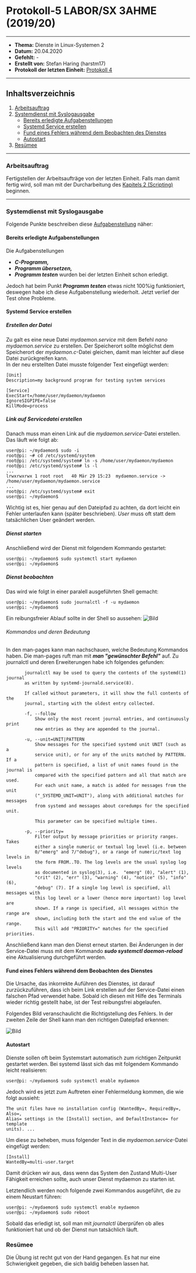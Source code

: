 # Protokoll-5 LABOR/SX 3AHME (2019/20)

---------------------------------------------------------------------------------------------

* **Thema:** Dienste in Linux-Systemen 2
* **Datum:** 20.04.2020
* **Gefehlt:** -
* **Erstellt von:** Stefan Haring (harstm17)
* **Protokoll der letzten Einheit:** [Protokoll 4](https://github.com/HTLMechatronics/m17-3ahme-la1-sx/blob/harstm17/protokolle/protokoll-4_harstm17_2020-03-30.md)

----------------------------------------------------------------------------------------------

## Inhaltsverzeichnis  

1. [Arbeitsauftrag](#arbeitsauftrag)
1. [Systemdienst mit Syslogausgabe](#systemdienst-mit-syslogausgabe)
   * [Bereits erledigte Aufgabenstellungen](#bereits-erledigte-aufgabenstellungen)
   * [Systemd Service erstellen](#systemd-service-erstellen)
   * [Fund eines Fehlers während dem Beobachten des Dienstes](#fund-eines-fehlers-während-dem-beobachten-des-dienstes)
   * [Autostart](#autostart)
1. [Resümee](#resümee)
-------------------------------------------------------------------------------------------------------------------

### Arbeitsauftrag

Fertigstellen der Arbeitsaufträge von der letzten Einheit. Falls man damit fertig wird, soll man mit der Durcharbeitung des [Kapitels 2 (Scripting)](https://lms.at/mybib/MjM3NDc1ODU5/bibs/dotlrn_class_instance/xolrn__381036830.symlink/9F2714A93B69A.symlink?resource_id=0-237477244-237484829-381037558-420357452&m=view#155470705) beginnen.

--------------------------------------------------------------------------------------------------------------------------

### Systemdienst mit Syslogausgabe

Folgende Punkte beschreiben diese [Aufgabenstellung](https://lms.at/mybib/MjM3NDc1ODU5/bibs/dotlrn_class_instance/xolrn__381036830.symlink/9F2714A93B69A.symlink?resource_id=0-237477244-237484829-381037558-420357452&m=view#155470740) näher:

#### Bereits erledigte Aufgabenstellungen

Die Aufgabenstellungen
* ***C-Programm,***
* ***Programm übersetzen,***
* ***Programm testen*** wurden bei der letzten Einheit schon erledigt.
                       
Jedoch hat beim Punkt ***Programm testen*** etwas nicht 100%ig funktioniert, deswegen habe ich diese Aufgabenstellung wiederholt.
Jetzt verlief der Test ohne Probleme.

#### Systemd Service erstellen

##### Erstellen der Datei
Zu galt es eine neue Datei *mydaemon.service* mit dem Befehl *nano mydaemon.service* zu erstellen. Der Speicherort sollte möglichst dem Speicherort der *mydaemon.c*-Datei gleichen, damit man leichter auf diese Datei zurückgreifen kann.  
In der neu erstellten Datei musste folgender Text eingefügt werden:  

```
[Unit]
Description=my background program for testing system services

[Service]
ExecStart=/home/user/mydaemon/mydaemon
IgnoreSIGPIPE=false
KillMode=process
```

##### Link auf Servicedatei erstellen

Danach muss man einen Link auf die *mydaemon.service*-Datei erstellen. Das läuft wie folgt ab:

```
user@pi: ~/mydaemon$ sudo -i
root@pi: ~# cd /etc/systemd/system
root@pi: /etc/systemd/system# ln -s /home/user/mydaemon/mydaemon
root@pi: /etc/systemd/system# ls -l
...
lrwxrwxrwx 1 root root   40 Mär 29 15:23  mydaemon.service -> /home/user/mydaemon/mydaemon.service
...
root@pi: /etc/systemd/system# exit
user@pi: ~/mydaemon$ 
```

Wichtig ist es, hier genau auf den Dateipfad zu achten, da dort leicht ein Fehler unterlaufen kann (später beschrieben). *User* muss oft statt dem tatsächlichen User geändert werden.


##### Dienst starten

Anschließend wird der Dienst mit folgendem Kommando gestartet:

```
user@pi: ~/mydaemon$ sudo systemctl start mydaemon
user@pi: ~/mydaemon$ 
```


##### Dienst beobachten

Das wird wie folgt in einer paralell ausgeführten Shell gemacht:

```
user@pi: ~/mydaemon$ sudo journalctl -f -u mydaemon
user@pi: ~/mydaemon$ 
```
Ein reibungsfreier Ablauf sollte in der Shell so aussehen:
![Bild](https://cdn.discordapp.com/attachments/692288920716705812/701867920333996092/nr3.png)

###### Kommandos und deren Bedeutung

In den man-pages kann man nachschauen, welche Bedeutung Kommandos haben. Die man-pages ruft man mit ***man "gewünschter Befehl"*** auf.
Zu journalctl und deren Erweiterungen habe ich folgendes gefunden:

```
       journalctl may be used to query the contents of the systemd(1) journal
       as written by systemd-journald.service(8).

       If called without parameters, it will show the full contents of the
       journal, starting with the oldest entry collected.

       -f, --follow
           Show only the most recent journal entries, and continuously print
           new entries as they are appended to the journal.

       -u, --unit=UNIT|PATTERN
           Show messages for the specified systemd unit UNIT (such as a
           service unit), or for any of the units matched by PATTERN. If a
           pattern is specified, a list of unit names found in the journal is
           compared with the specified pattern and all that match are used.
           For each unit name, a match is added for messages from the unit
           ("_SYSTEMD_UNIT=UNIT"), along with additional matches for messages
           from systemd and messages about coredumps for the specified unit.

           This parameter can be specified multiple times.

       -p, --priority=
           Filter output by message priorities or priority ranges. Takes
           either a single numeric or textual log level (i.e. between
           0/"emerg" and 7/"debug"), or a range of numeric/text log levels in
           the form FROM..TO. The log levels are the usual syslog log levels
           as documented in syslog(3), i.e.  "emerg" (0), "alert" (1),
           "crit" (2), "err" (3), "warning" (4), "notice" (5), "info" (6),
           "debug" (7). If a single log level is specified, all messages with
           this log level or a lower (hence more important) log level are
           shown. If a range is specified, all messages within the range are
           shown, including both the start and the end value of the range.
           This will add "PRIORITY=" matches for the specified priorities.
```


Anschließend kann man den Dienst erneut starten. 
Bei Änderungen in der Service-Datei muss mit dem Kommando ***sudo systemctl daemon-reload*** eine Aktualisierung durchgeführt werden.


#### Fund eines Fehlers während dem Beobachten des Dienstes

Die Ursache, das inkorrekte Auführen des Dienstes, ist darauf zurzückzuführen, dass ich beim Link erstellen auf der Service-Datei einen falschen Pfad verwendet habe. Sobald ich diesen mit Hilfe des Terminals wieder richtig gestellt habe, ist der Test reibungsfrei abgelaufen.

Folgendes Bild veranschaulicht die Richtigstellung des Fehlers. In der zweiten Zeile der Shell kann man den richtigen Dateipfad erkennen:

![Bild](https://media.discordapp.net/attachments/692288920716705812/701867589546016879/nr2.PNG?width=666&height=476)


#### Autostart

Dienste sollen oft beim Systemstart automatisch zum richtigen Zeitpunkt gestartet werden. Bei systemd lässt sich das mit folgendem Kommando leicht realisieren:

```
user@pi: ~/mydaemon$ sudo systemctl enable mydaemon
```

Jedoch wird es jetzt zum Auftreten einer Fehlermeldung kommen, die wie folgt aussieht:

```
The unit files have no installation config (WantedBy=, RequiredBy=, Also=,
Alias= settings in the [Install] section, and DefaultInstance= for template
units). ...
```
Um diese zu beheben, muss folgender Text in die *mydaemon.service*-Datei eingefügt werden:

```
[Install]
WantedBy=multi-user.target
```

Damit drücken wir aus, dass wenn das System den Zustand Multi-User Fähigkeit erreichen sollte, auch unser Dienst mydaemon zu starten ist.   

Letztendlich werden noch folgende zwei Kommandos ausgeführt, die zu einem Neustart führen:    

```
user@pi: ~/mydaemon$ sudo systemctl enable mydaemon
user@pi: ~/mydaemon$ sudo reboot
```
Sobald das erledigt ist, soll man mit *journalctl* überprüfen ob alles funktioniert hat und ob der Dienst nun tatsächlich läuft.


### Resümee

Die Übung ist recht gut von der Hand gegangen. Es hat nur eine Schwierigkeit gegeben, die sich baldig beheben lassen hat.
